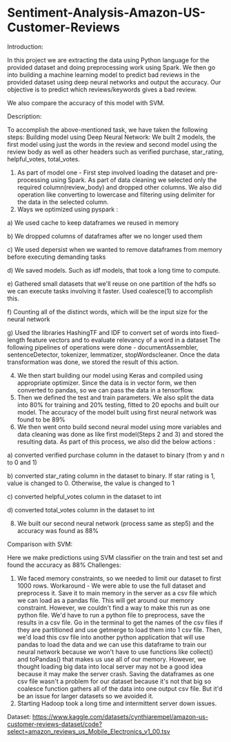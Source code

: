 # Sentiment-Analysis-Amazon-US-Customer-Reviews

Introduction:

In this project we are extracting the data using Python language for the provided dataset and doing preprocessing work using Spark. We then go into building a machine learning model to predict bad reviews in the provided dataset using deep neural networks and output the accuracy. Our objective is to predict which reviews/keywords gives a bad review.

We also compare the accuracy of this model with SVM.

Description:

To accomplish the above-mentioned task, we have taken the following steps:
Building model using Deep Neural Network:
We built 2 models, the first model using just the words in the review and second model using the review body as well as other headers such as verified purchase, star_rating, helpful_votes, total_votes.

1) As part of model one - First step involved loading the dataset and pre-processing using Spark. As part of data cleaning we selected only the required column(review_body) and dropped other columns. We also did operation like converting to lowercase and filtering using delimiter for the data in the selected column.
2) Ways we optimized using pyspark :

a) We used cache to keep dataframes we reused in memory

b) We dropped columns of dataframes after we no longer used them

c) We used depersist when we wanted to remove dataframes from memory before executing demanding tasks

d) We saved models. Such as idf models, that took a long time to compute.

e) Gathered small datasets that we'll reuse on one partition of the hdfs so we can execute tasks involving it faster. Used coalesce(1) to accomplish this.

f) Counting all of the distinct words, which will be the input size for the neural network

g) Used the libraries HashingTF and IDF to convert set of words into fixed-length feature vectors and to evaluate relevancy of a word in a dataset
The following pipelines of operations were done - documentAssembler, sentenceDetector, tokenizer, lemmatizer, stopWordscleaner.
Once the data transformation was done, we stored the result of this action.

4) We then start building our model using Keras and compiled using appropriate optimizer. Since the data is in vector form, we then converted to pandas, so we can pass the data in a tensorflow.
5) Then we defined the test and train parameters. We also split the data into 80% for training and 20% testing, fitted to 20 epochs and built our model. The accuracy of the model built using first neural network was found to be 89%
7) We then went onto build second neural model using more variables and data cleaning was done as like first model(Steps 2 and 3) and stored the resulting data. As part of this process, we also did the below actions :

a) converted verified purchase column in the dataset to binary (from y and n to 0 and 1)

b) converted star_rating column in the dataset to binary. If star rating is 1, value is changed to 0. Otherwise, the value is changed to 1

c) converted helpful_votes column in the dataset to int

d) converted total_votes column in the dataset to int

8) We built our second neural network (process same as step5) and the accuracy was found as 88%

Comparison with SVM:

Here we make predictions using SVM classifier on the train and test set and found the accuracy as 88%
Challenges:

1) We faced memory constraints, so we needed to limit our dataset to first 1000 rows.
Workaround - We were able to use the full dataset and preprocess it. Save it to main memory in the server as a csv file which we can load as a pandas file. This will get around our memory constraint. However, we couldn't find a way to make this run as one python file. We'd have to run a python file to preprocess, save the results in a csv file. Go in the terminal to get the names of the csv files if they are partitioned and use getmerge to load them into 1 csv file. Then, we'd load this csv file into another python application that will use pandas to load the data and we can use this dataframe to train our neural network because we won't have to use functions like collect() and toPandas() that makes us use all of our memory.
However, we thought loading big data into local server may not be a good idea because it may make the server crash. Saving the dataframes as one csv file wasn't a problem for our dataset
because it's not that big so coalesce function gathers all of the data into one output csv file. But it'd be an issue for larger datasets so we avoided it.
2) Starting Hadoop took a long time and intermittent server down issues.

Dataset: https://www.kaggle.com/datasets/cynthiarempel/amazon-us-customer-reviews-dataset/code?select=amazon_reviews_us_Mobile_Electronics_v1_00.tsv
